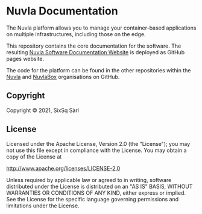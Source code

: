 # Nuvla Documentation

The Nuvla platform allows you to manage your container-based
applications on multiple infrastructures, including those on the edge.

This repository contains the core documentation for the software.
The resulting [Nuvla Software Documentation Website](https://docs.nuvla.io) is deployed as GitHub pages website.

The code for the platform can be found in the other repositories within the [Nuvla](https://github.com/nuvla)
and [NuvlaBox](https://github.com/nuvlabox) organisations on GitHub.

## Copyright

Copyright &copy; 2021, SixSq Sàrl

## License

Licensed under the Apache License, Version 2.0 (the "License"); you
may not use this file except in compliance with the License.  You may
obtain a copy of the License at

http://www.apache.org/licenses/LICENSE-2.0

Unless required by applicable law or agreed to in writing, software
distributed under the License is distributed on an "AS IS" BASIS,
WITHOUT WARRANTIES OR CONDITIONS OF ANY KIND, either express or
implied.  See the License for the specific language governing
permissions and limitations under the License.
